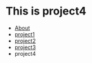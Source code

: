 This is project4
================

<ul id="subMenue">
    <li><a href="/fluffy-barnacle/index" title= "About Me">About</a></li>
    <li><a href="/fluffy-barnacle/p1" title= "This is project1">project1</a></li>
    <li><a href="/fluffy-barnacle/p2" title= "This is project2">project2</a></li>
    <li><a href="/fluffy-barnacle/p3" title= "This is project3">project3</a></li>
    <li><a class="selected" title= "This is project4">project4</a></li>
</ul>

